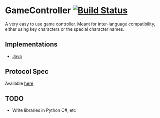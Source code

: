 # GameController [![Build Status](https://travis-ci.org/Vilsol/GameController.svg?branch=master)](https://travis-ci.org/Vilsol/GameController)

A very easy to use game controller. Meant for inter-language compatibility, either using key characters or the special character names.

## Implementations

* [Java](/java)

## Protocol Spec

Available [here](/PROTOCOL.md)

## TODO

* Write libraries in Python C#, etc
